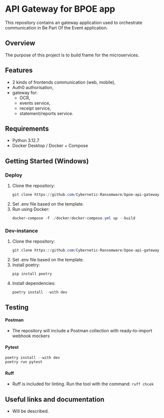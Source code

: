 # API Gateway for BPOE app
This repository contains an gateway application used to orchestrate communication in Be Part Of the Event application.

## Overview
The purpose of this project is to build frame for the microservices.

## Features
- 2 kinds of frontends communication (web, mobile),
- Auth0 authorisation,
- gateway for:
  - OCR,
  - events service,
  - receipt service,
  - statement/reports service.

## Requirements
- Python 3.12.7
- Docker Desktop / Docker + Compose

## Getting Started (Windows)
### Deploy 
1. Clone the repository:
      ```powershell
      git clone https://github.com/Cybernetic-Ransomware/bpoe-api-gateway.git
      ```
2. Set .env file based on the template.
3. Run using Docker:
      ```powershell
      docker-compose -f ./docker/docker-compose.yml up --build
      ```
### Dev-instance   
1. Clone the repository:
      ```powershell
      git clone https://github.com/Cybernetic-Ransomware/bpoe-api-gateway.git
      ```
2. Set .env file based on the template.
3. Install poetry:
      ```powershell
      pip install poetry
      ```
4. Install dependencies:
      ```powershell
      poetry install --with dev
      ```

## Testing
#### Postman
- The repository will include a Postman collection with ready-to-import webhook mockers

#### Pytest
```powershell
poetry install --with dev
poetry run pytest
```

#### Ruff
- Ruff is included for linting. Run the tool with the command: `ruff chcek`


## Useful links and documentation
- Will be described.

